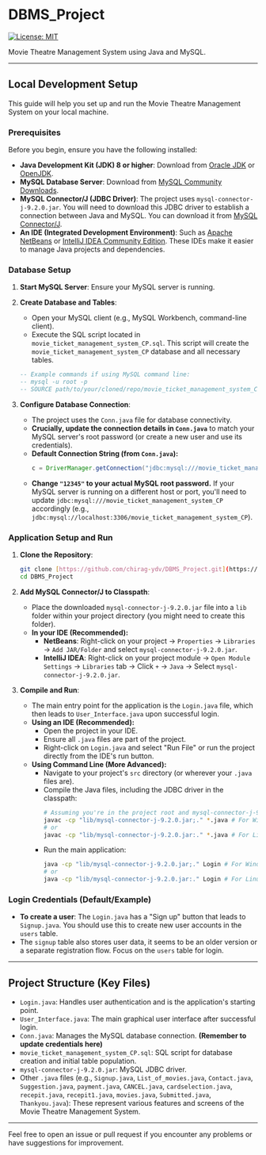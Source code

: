 # DBMS_Project
[![License: MIT](https://img.shields.io/badge/License-MIT-yellow.svg)](https://opensource.org/licenses/MIT)

Movie Theatre Management System using Java and MySQL.

---

## Local Development Setup

This guide will help you set up and run the Movie Theatre Management System on your local machine.

### Prerequisites

Before you begin, ensure you have the following installed:

* **Java Development Kit (JDK) 8 or higher**: Download from [Oracle JDK](https://www.oracle.com/java/technologies/downloads/) or [OpenJDK](https://openjdk.java.net/install/).
* **MySQL Database Server**: Download from [MySQL Community Downloads](https://dev.mysql.com/downloads/mysql/).
* **MySQL Connector/J (JDBC Driver)**: The project uses `mysql-connector-j-9.2.0.jar`. You will need to download this JDBC driver to establish a connection between Java and MySQL. You can download it from [MySQL Connector/J](https://dev.mysql.com/downloads/connector/j/).
* **An IDE (Integrated Development Environment)**: Such as [Apache NetBeans](https://netbeans.apache.org/download/index.html) or [IntelliJ IDEA Community Edition](https://www.jetbrains.com/idea/download/). These IDEs make it easier to manage Java projects and dependencies.

### Database Setup

1.  **Start MySQL Server**: Ensure your MySQL server is running.

2.  **Create Database and Tables**:
    * Open your MySQL client (e.g., MySQL Workbench, command-line client).
    * Execute the SQL script located in `movie_ticket_management_system_CP.sql`. This script will create the `movie_ticket_management_system_CP` database and all necessary tables.

    ```sql
    -- Example commands if using MySQL command line:
    -- mysql -u root -p
    -- SOURCE path/to/your/cloned/repo/movie_ticket_management_system_CP.sql;
    ```

3.  **Configure Database Connection**:
    * The project uses the `Conn.java` file for database connectivity.
    * **Crucially, update the connection details in `Conn.java`** to match your MySQL server's root password (or create a new user and use its credentials).
    * **Default Connection String (from `Conn.java`):**
        ```java
        c = DriverManager.getConnection("jdbc:mysql:///movie_ticket_management_system_CP", "root", "12345");
        ```
    * **Change `"12345"` to your actual MySQL root password.** If your MySQL server is running on a different host or port, you'll need to update `jdbc:mysql:///movie_ticket_management_system_CP` accordingly (e.g., `jdbc:mysql://localhost:3306/movie_ticket_management_system_CP`).

### Application Setup and Run

1.  **Clone the Repository**:
    ```bash
    git clone [https://github.com/chirag-ydv/DBMS_Project.git](https://github.com/chirag-ydv/DBMS_Project.git)
    cd DBMS_Project
    ```

2.  **Add MySQL Connector/J to Classpath**:
    * Place the downloaded `mysql-connector-j-9.2.0.jar` file into a `lib` folder within your project directory (you might need to create this folder).
    * **In your IDE (Recommended):**
        * **NetBeans**: Right-click on your project -> `Properties` -> `Libraries` -> `Add JAR/Folder` and select `mysql-connector-j-9.2.0.jar`.
        * **IntelliJ IDEA**: Right-click on your project module -> `Open Module Settings` -> `Libraries` tab -> Click `+` -> `Java` -> Select `mysql-connector-j-9.2.0.jar`.

3.  **Compile and Run**:
    * The main entry point for the application is the `Login.java` file, which then leads to `User_Interface.java` upon successful login.
    * **Using an IDE (Recommended):**
        * Open the project in your IDE.
        * Ensure all `.java` files are part of the project.
        * Right-click on `Login.java` and select "Run File" or run the project directly from the IDE's run button.
    * **Using Command Line (More Advanced):**
        * Navigate to your project's `src` directory (or wherever your `.java` files are).
        * Compile the Java files, including the JDBC driver in the classpath:
            ```bash
            # Assuming you're in the project root and mysql-connector-j-9.2.0.jar is in a 'lib' folder
            javac -cp "lib/mysql-connector-j-9.2.0.jar;." *.java # For Windows
            # or
            javac -cp "lib/mysql-connector-j-9.2.0.jar:." *.java # For Linux/macOS
            ```
        * Run the main application:
            ```bash
            java -cp "lib/mysql-connector-j-9.2.0.jar;." Login # For Windows
            # or
            java -cp "lib/mysql-connector-j-9.2.0.jar:." Login # For Linux/macOS
            ```

### Login Credentials (Default/Example)

* **To create a user**: The `Login.java` has a "Sign up" button that leads to `Signup.java`. You should use this to create new user accounts in the `users` table.
* The `signup` table also stores user data, it seems to be an older version or a separate registration flow. Focus on the `users` table for login.

---

## Project Structure (Key Files)

* `Login.java`: Handles user authentication and is the application's starting point.
* `User_Interface.java`: The main graphical user interface after successful login.
* `Conn.java`: Manages the MySQL database connection. **(Remember to update credentials here)**
* `movie_ticket_management_system_CP.sql`: SQL script for database creation and initial table population.
* `mysql-connector-j-9.2.0.jar`: MySQL JDBC driver.
* Other `.java` files (e.g., `Signup.java`, `List_of_movies.java`, `Contact.java`, `Suggestion.java`, `payment.java`, `CANCEL.java`, `cardselection.java`, `recepit.java`, `recepit1.java`, `movies.java`, `Submitted.java`, `Thankyou.java`): These represent various features and screens of the Movie Theatre Management System.

---

Feel free to open an issue or pull request if you encounter any problems or have suggestions for improvement.
